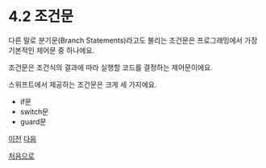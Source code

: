 # 4.2 조건문

다른 말로 분기문(Branch Statements)라고도 불리는 조건문은 프로그래밍에서 가장 기본적인 제어문 중 하나에요.

조건문은 조건식의 결과에 따라 실행할 코드를 결정하는 제어문이에요.

스위프트에서 제공하는 조건문은 크게 세 가지에요.

- if문
- switch문
- guard문

[이전](https://github.com/MojitoBar/iOS-DeepDive/blob/main/%EA%BC%BC%EA%BC%BC%ED%95%9C_%EC%9E%AC%EC%9D%80%EC%94%A8%EC%9D%98_Swift_%EB%AC%B8%EB%B2%95%ED%8E%B8/4.1.3.md)
[다음](https://github.com/MojitoBar/iOS-DeepDive/blob/main/%EA%BC%BC%EA%BC%BC%ED%95%9C_%EC%9E%AC%EC%9D%80%EC%94%A8%EC%9D%98_Swift_%EB%AC%B8%EB%B2%95%ED%8E%B8/4.2.1.md)

[처음으로](https://github.com/MojitoBar/iOS-DeepDive/blob/main/%EA%BC%BC%EA%BC%BC%ED%95%9C_%EC%9E%AC%EC%9D%80%EC%94%A8%EC%9D%98_Swift_%EB%AC%B8%EB%B2%95%ED%8E%B8/README.md)
